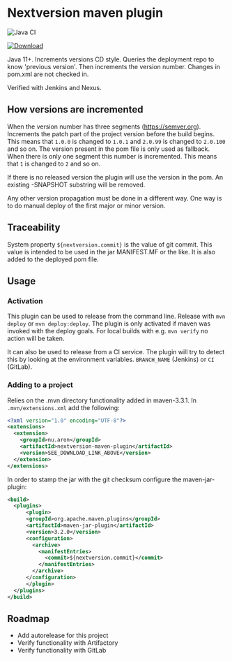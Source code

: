 # Nextversion maven plugin

![Java CI](https://github.com/andreasaronsson/nextversion-maven-plugin/workflows/Java%20CI/badge.svg)

[ ![Download](https://api.bintray.com/packages/aron/maven/nextversion-maven-plugin/images/download.svg) ](https://bintray.com/aron/maven/nextversion-maven-plugin/_latestVersion)

Java 11+.
Increments versions CD style.
Queries the deployment repo to know 'previous version'.
Then increments the version number.
Changes in pom.xml are not checked in.

Verified with Jenkins and Nexus.

## How versions are incremented

When the version number has three segments (https://semver.org).
Increments the patch part of the project version before the build begins.
This means that `1.0.0` is changed to `1.0.1` and `2.0.99` is changed to `2.0.100` and so on.
The version present in the pom file is only used as fallback.
When there is only one segment this number is incremented.
This means that `1` is changed to `2` and so on.

If there is no released version the plugin will use the version in the pom.
An existing -SNAPSHOT substring will be removed.

Any other version propagation must be done in a different way.
One way is to do manual deploy of the first major or minor version.

## Traceability

System property `${nextversion.commit}` is the value of git commit.
This value is intended to be used in the jar MANIFEST.MF or the like.
It is also added to the deployed pom file.

## Usage

### Activation

This plugin can be used to release from the command line.
Release with `mvn deploy` or `mvn deploy:deploy`.
The plugin is only activated if maven was invoked with the deploy goals.
For local builds with e.g. `mvn verify` no action will be taken.

It can also be used to release from a CI service.
The plugin will try to detect this by looking at the environment variables.
`BRANCH_NAME` (Jenkins) or `CI` (GitLab).

### Adding to a project

Relies on the .mvn directory functionality added in maven-3.3.1.
In `.mvn/extensions.xml` add the following:

```xml
<?xml version="1.0" encoding="UTF-8"?>
<extensions>
  <extension>
    <groupId>nu.aron</groupId>
    <artifactId>nextversion-maven-plugin</artifactId>
    <version>SEE_DOWNLOAD_LINK_ABOVE</version>
  </extension>
</extensions>
```

In order to stamp the jar with the git checksum configure the maven-jar-plugin:

```xml
<build>
  <plugins>
      <plugin>
      <groupId>org.apache.maven.plugins</groupId>
      <artifactId>maven-jar-plugin</artifactId>
      <version>3.2.0</version>
      <configuration>
        <archive>
          <manifestEntries>
            <commit>${nextversion.commit}</commit>
          </manifestEntries>
        </archive>
      </configuration>
      </plugin>
  </plugins>
</build>
```

## Roadmap

* Add autorelease for this project
* Verify functionality with Artifactory
* Verify functionality with GitLab
